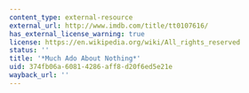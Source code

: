 ```yaml
---
content_type: external-resource
external_url: http://www.imdb.com/title/tt0107616/
has_external_license_warning: true
license: https://en.wikipedia.org/wiki/All_rights_reserved
status: ''
title: '*Much Ado About Nothing*'
uid: 374fb06a-6081-4286-aff8-d20f6ed5e21e
wayback_url: ''
---
```

